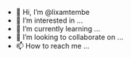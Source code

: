 - 👋 Hi, I’m @lixamtembe
- 👀 I’m interested in ...
- 🌱 I’m currently learning ...
- 💞️ I’m looking to collaborate on ...
- 📫 How to reach me ...

<!---
lixamtembe/lixamtembe is a ✨ special ✨ repository because its `README.md` (this file) appears on your GitHub profile.
You can click the Preview link to take a look at your changes.
--->

